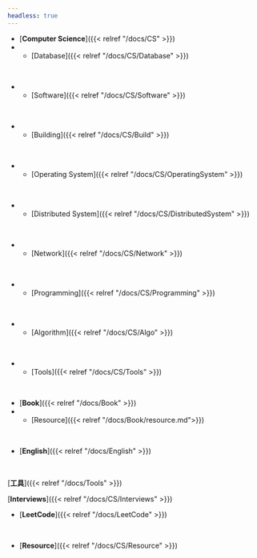 ```yaml
---
headless: true
---
```


- [**Computer Science**]({{< relref "/docs/CS" >}})
- - [Database]({{< relref "/docs/CS/Database" >}})
<br />

- - [Software]({{< relref "/docs/CS/Software" >}})
<br />

- - [Building]({{< relref "/docs/CS/Build" >}})
<br />

- - [Operating System]({{< relref "/docs/CS/OperatingSystem" >}})
<br />

- - [Distributed System]({{< relref "/docs/CS/DistributedSystem" >}})
<br />

- - [Network]({{< relref "/docs/CS/Network" >}})
<br />

- - [Programming]({{< relref "/docs/CS/Programming" >}})
<br />

- - [Algorithm]({{< relref "/docs/CS/Algo" >}})
<br />

- - [Tools]({{< relref "/docs/CS/Tools" >}})
<br />

- [**Book**]({{< relref "/docs/Book" >}})
- - [Resource]({{< relref "/docs/Book/resource.md">}})

<br />

- [**English**]({{< relref "/docs/English" >}})
<br />

[**工具**]({{< relref "/docs/Tools" >}})
<br />

[**Interviews**]({{< relref "/docs/CS/Interviews" >}})
<br />

- [**LeetCode**]({{< relref "/docs/LeetCode" >}})
<br />

- [**Resource**]({{< relref "/docs/CS/Resource" >}})
<br />